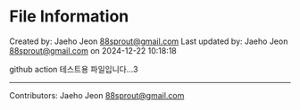 # File Information

Created by: Jaeho Jeon <88sprout@gmail.com>
Last updated by: Jaeho Jeon <88sprout@gmail.com> on 2024-12-22 10:18:18

github action 테스트용 파일입니다...3

---

Contributors: Jaeho Jeon <88sprout@gmail.com>

